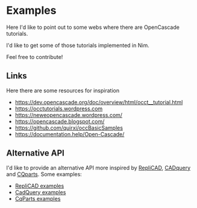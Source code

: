 # Examples
Here I'd like to point out to some webs where there are OpenCascade tutorials.

I'd like to get some of those tutorials implemented in Nim.

Feel free to contribute!

## Links
Here there are some resources for inspiration

- https://dev.opencascade.org/doc/overview/html/occt__tutorial.html
- https://occtutorials.wordpress.com
- https://neweopencascade.wordpress.com/
- https://opencascade.blogspot.com/
- https://github.com/quirxi/occBasicSamples
- https://documentation.help/Open-Cascade/

## Alternative API
I'd like to provide an alternative API more inspired by [RepliCAD](https://replicad.xyz/), [CADquery](https://github.com/CadQuery/cadquery) and [CQparts](https://cqparts.github.io/). Some examples:

- [RepliCAD examples](https://replicad.xyz/docs/examples/simple-vase)
- [CadQuery examples](https://cadquery.readthedocs.io/en/latest/examples.html)
- [CqParts examples](https://cqparts.github.io/#examples)